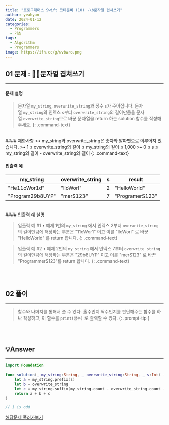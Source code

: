 ```yaml
---
title: "프로그래머스 Swift 코테준비 (10) -\b문자열 겹쳐쓰기"
author: yeahyun
date: 2024-01-12
categories:
  - Programmers
  - 기초
tags:
  - Algorithm
  - Programmers
image: https://ifh.cc/g/wvbwro.png
---
```

## 01 문제 : 문자열 겹쳐쓰기
---
#### 문제 설명

>문자열 `my_string`, `overwrite_string`과 정수 `s`가 주어집니다. 문자열 `my_string`의 인덱스 `s`부터 `overwrite_string`의 길이만큼을 문자열 `overwrite_string`으로 바꾼 문자열을 return 하는 solution 함수를 작성해 주세요.
{: .command-text}

<br>
#### 제한사항
>• my_string와 overwrite_string은 숫자와 알파벳으로 이루어져 있습니다.
>• 1 ≤ overwrite_string의 길이 ≤ my_string의 길이 ≤ 1,000
>• 0 ≤ s ≤ my_string의 길이 - overwrite_string의 길이
{: .command-text}


<br>

#### 입출력 예

| my_string | overwrite_string | s | result |
| ---- | ---- | ---- | ---- |
| "He11oWor1d" | "lloWorl" | 2 | "HelloWorld" |
| "Program29b8UYP" | "merS123" | 7 | "ProgramerS123" |

<br>
#### 입출력 예 설명

>입출력 예 #1
>	• 예제 1번의 `my_string` 에서 인덱스 2부터 `overwrite_string` 의 길이만큼에 해당하는 부분은 "11oWor1" 이고 이를 "lloWorl" 로 바꾼 "HelloWorld" 를 return 합니다.
{: .command-text}

>입출력 예 #2
>	• 예제 2번의 `my_string` 에서 인덱스 7부터 `overwrite_string` 의 길이만큼에 해당하는 부분은 "29b8UYP" 이고 이를 "merS123" 로 바꾼 "ProgrammerS123"를 return 합니다.
{: .command-text}


<br>
<br>

## 02 풀이
---

> 함수와 나머지를 통해서 풀 수 있다.
> 홀수인지 짝수인지를 판단해주는 함수를 하나 작성하고,
> 이 함수를 `print(함수)` 로 출력할 수 있다.
{: .prompt-tip }


<br>
<br>

## 💡Answer
---

```swift
import Foundation

func solution(_ my_string:String, _ overwrite_string:String, _ s:Int) -> String {
    let a = my_string.prefix(s)
    let b = overwrite_string
    let c = my_string.suffix(my_string.count - overwrite_string.count - s)
    return a + b + c
}

// 1 is odd
```


[해당문제 풀러가보기](https://school.programmers.co.kr/learn/courses/30/lessons/181943)



